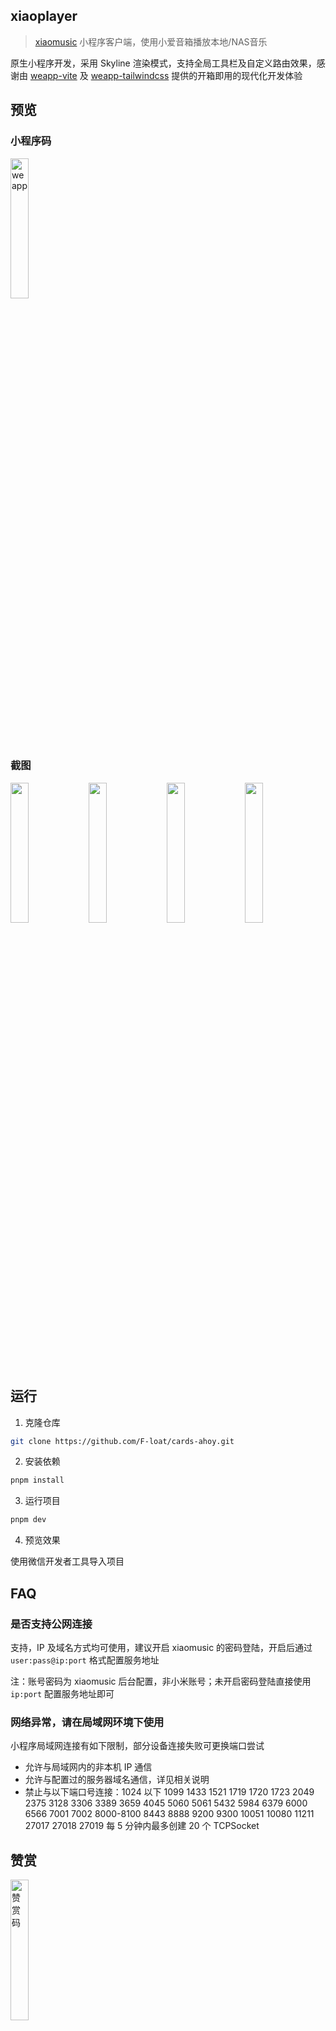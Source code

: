 ## xiaoplayer

> [xiaomusic](https://github.com/hanxi/xiaomusic) 小程序客户端，使用小爱音箱播放本地/NAS音乐

原生小程序开发，采用 Skyline 渲染模式，支持全局工具栏及自定义路由效果，感谢由 [weapp-vite](https://github.com/weapp-vite/weapp-vite) 及 [weapp-tailwindcss](https://github.com/sonofmagic/weapp-tailwindcss) 提供的开箱即用的现代化开发体验

## 预览

### 小程序码

<p>
  <img alt="weapp" src="https://assets-1251785959.cos.ap-beijing.myqcloud.com/xiaoplayer/weappcode.jpg" width="24%" />
</p>

### 截图

<p>
  <img src="https://assets-1251785959.cos.ap-beijing.myqcloud.com/xiaoplayer/screenshot/1.jpg" width="24%" />
  <img src="https://assets-1251785959.cos.ap-beijing.myqcloud.com/xiaoplayer/screenshot/2.jpg" width="24%" />
  <img src="https://assets-1251785959.cos.ap-beijing.myqcloud.com/xiaoplayer/screenshot/4.jpg" width="24%" />
  <img src="https://assets-1251785959.cos.ap-beijing.myqcloud.com/xiaoplayer/screenshot/3.jpg" width="24%" />
</p>

## 运行

1. 克隆仓库

```sh
git clone https://github.com/F-loat/cards-ahoy.git
```

2. 安装依赖

```sh
pnpm install
```

3. 运行项目

```sh
pnpm dev
```

4. 预览效果

使用微信开发者工具导入项目

## FAQ

### 是否支持公网连接

支持，IP 及域名方式均可使用，建议开启 xiaomusic 的密码登陆，开启后通过 `user:pass@ip:port` 格式配置服务地址

注：账号密码为 xiaomusic 后台配置，非小米账号；未开启密码登陆直接使用 `ip:port` 配置服务地址即可

### 网络异常，请在局域网环境下使用

小程序局域网连接有如下限制，部分设备连接失败可更换端口尝试

- 允许与局域网内的非本机 IP 通信
- 允许与配置过的服务器域名通信，详见相关说明
- 禁止与以下端口号连接：1024 以下 1099 1433 1521 1719 1720 1723 2049 2375 3128 3306 3389 3659 4045 5060 5061 5432 5984 6379 6000 6566 7001 7002 8000-8100 8443 8888 9200 9300 10051 10080 11211 27017 27018 27019
  每 5 分钟内最多创建 20 个 TCPSocket

## 赞赏

<p>
  <img alt="赞赏码" src="https://6361-cards-ahoy-3g50hglqe5f630e4-1325577246.tcb.qcloud.la/github/reward.jpg" width="24%" />
</p>
